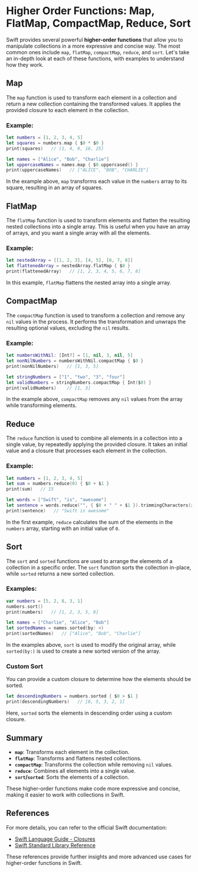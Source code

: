 # Higher Order Functions: Map, FlatMap, CompactMap, Reduce, Sort

Swift provides several powerful **higher-order functions** that allow you to manipulate collections in a more expressive and concise way. The most common ones include `map`, `flatMap`, `compactMap`, `reduce`, and `sort`. Let's take an in-depth look at each of these functions, with examples to understand how they work.

## Map

The `map` function is used to transform each element in a collection and return a new collection containing the transformed values. It applies the provided closure to each element in the collection.

### Example:

```swift
let numbers = [1, 2, 3, 4, 5]
let squares = numbers.map { $0 * $0 }
print(squares)   // [1, 4, 9, 16, 25]

let names = ["Alice", "Bob", "Charlie"]
let uppercaseNames = names.map { $0.uppercased() }
print(uppercaseNames)   // ["ALICE", "BOB", "CHARLIE"]
```

In the example above, `map` transforms each value in the `numbers` array to its square, resulting in an array of squares.

## FlatMap

The `flatMap` function is used to transform elements and flatten the resulting nested collections into a single array. This is useful when you have an array of arrays, and you want a single array with all the elements.

### Example:

```swift
let nestedArray = [[1, 2, 3], [4, 5], [6, 7, 8]]
let flattenedArray = nestedArray.flatMap { $0 }
print(flattenedArray)   // [1, 2, 3, 4, 5, 6, 7, 8]
```

In this example, `flatMap` flattens the nested array into a single array.

## CompactMap

The `compactMap` function is used to transform a collection and remove any `nil` values in the process. It performs the transformation and unwraps the resulting optional values, excluding the `nil` results.

### Example:

```swift
let numbersWithNil: [Int?] = [1, nil, 3, nil, 5]
let nonNilNumbers = numbersWithNil.compactMap { $0 }
print(nonNilNumbers)   // [1, 3, 5]

let stringNumbers = ["1", "two", "3", "four"]
let validNumbers = stringNumbers.compactMap { Int($0) }
print(validNumbers)    // [1, 3]
```

In the example above, `compactMap` removes any `nil` values from the array while transforming elements.

## Reduce

The `reduce` function is used to combine all elements in a collection into a single value, by repeatedly applying the provided closure. It takes an initial value and a closure that processes each element in the collection.

### Example:

```swift
let numbers = [1, 2, 3, 4, 5]
let sum = numbers.reduce(0) { $0 + $1 }
print(sum)   // 15

let words = ["Swift", "is", "awesome"]
let sentence = words.reduce("", { $0 + " " + $1 }).trimmingCharacters(in: .whitespaces)
print(sentence)   // "Swift is awesome"
```

In the first example, `reduce` calculates the sum of the elements in the `numbers` array, starting with an initial value of `0`.

## Sort

The `sort` and `sorted` functions are used to arrange the elements of a collection in a specific order. The `sort` function sorts the collection in-place, while `sorted` returns a new sorted collection.

### Examples:

```swift
var numbers = [5, 2, 8, 3, 1]
numbers.sort()
print(numbers)   // [1, 2, 3, 5, 8]

let names = ["Charlie", "Alice", "Bob"]
let sortedNames = names.sorted(by: <)
print(sortedNames)   // ["Alice", "Bob", "Charlie"]
```

In the examples above, `sort` is used to modify the original array, while `sorted(by:)` is used to create a new sorted version of the array.

### Custom Sort

You can provide a custom closure to determine how the elements should be sorted.

```swift
let descendingNumbers = numbers.sorted { $0 > $1 }
print(descendingNumbers)   // [8, 5, 3, 2, 1]
```

Here, `sorted` sorts the elements in descending order using a custom closure.

## Summary

- **`map`**: Transforms each element in the collection.
- **`flatMap`**: Transforms and flattens nested collections.
- **`compactMap`**: Transforms the collection while removing `nil` values.
- **`reduce`**: Combines all elements into a single value.
- **`sort`/`sorted`**: Sorts the elements of a collection.

These higher-order functions make code more expressive and concise, making it easier to work with collections in Swift.

## References

For more details, you can refer to the official Swift documentation:

- [Swift Language Guide - Closures](https://docs.swift.org/swift-book/LanguageGuide/Closures.html)
- [Swift Standard Library Reference](https://developer.apple.com/documentation/swift)

These references provide further insights and more advanced use cases for higher-order functions in Swift.


